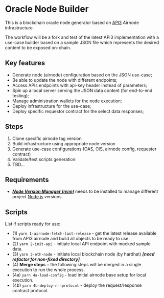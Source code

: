 # Oracle Node Builder

This is a blockchain oracle node generator based on [API3](https://api3.org/) Airnode infrastructure.

The workflow will be a fork and test of the latest API3 implementation with a use-case builder based on a sample JSON file which represents the desired content to be exposed on-chain.

## Key features

- Generate node (airnode) configuration based on the JSON use-case;
- Be able to update the node with different endpoints;
- Access APIs endpoints with api-key header instead of parameters;
- Spin up a local server serving the JSON data content (for end-to-end testing);
- Manage administration wallets for the node execution;
- Deploy infrastructure for the use-case;
- Deploy specific requestor contract for the select data responses;

## Steps

1. Clone specific airnode tag version
2. Build infrastructure using appropriate node version
3. Generate use-case configurations (OAS, OIS, airnode config, requester contract)
4. Validate/test scripts generation
5. TBD...

## Requirements

- [**_Node Version Manager (nvm)_**](https://github.com/nvm-sh/nvm) needs to be installed to manage different project [Node.js](https://nodejs.org) versions.

## Scripts

List if scripts ready for use:

- (1) `yarn 1-airnode-fetch-last-release` - get the latest release available from API3 airnode and build all objects to be ready to use.
- (2) `yarn 2-init-api` - initiate local API endpoint with mocked sample data.
- (3) `yarn 3-eth-node` - initiate local blockchain node (by hardhat) **_[need refactor for non-fixed directory]_**
- (4) **Merge steps** :: the following steps will be merged in a single execution to run the whole process.
- (4a) `yarn 4a-load-config` - load initial airnode base setup for local execution.
- (4b) `yarn 4b-deploy-rr-protocol` - deploy the request/response contract protocol.
